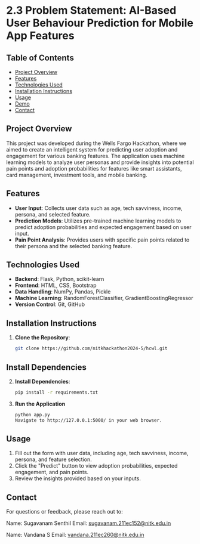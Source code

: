 # 2.3 Problem Statement: AI-Based User Behaviour Prediction for Mobile App Features

## Table of Contents
- [Project Overview](#project-overview)
- [Features](#features)
- [Technologies Used](#technologies-used)
- [Installation Instructions](#installation-instructions)
- [Usage](#usage)
- [Demo](#demo)
- [Contact](#contact)
  

## Project Overview
This project was developed during the Wells Fargo Hackathon, where we aimed to create an intelligent system for predicting user adoption and engagement for various banking features. The application uses machine learning models to analyze user personas and provide insights into potential pain points and adoption probabilities for features like smart assistants, card management, investment tools, and mobile banking.

## Features
- **User Input**: Collects user data such as age, tech savviness, income, persona, and selected feature.
- **Prediction Models**: Utilizes pre-trained machine learning models to predict adoption probabilities and expected engagement based on user input.
- **Pain Point Analysis**: Provides users with specific pain points related to their persona and the selected banking feature.

## Technologies Used
- **Backend**: Flask, Python, scikit-learn
- **Frontend**: HTML, CSS, Bootstrap
- **Data Handling**: NumPy, Pandas, Pickle
- **Machine Learning**: RandomForestClassifier, GradientBoostingRegressor
- **Version Control**: Git, GitHub

## Installation Instructions
1. **Clone the Repository**:
   ```bash
   git clone https://github.com/nitkhackathon2024-5/hcwl.git
   
## Install Dependencies
2. **Install Dependencies**:
   ```bash
   pip install -r requirements.txt
3. **Run the Application**
   ```bash
   python app.py
   Navigate to http://127.0.0.1:5000/ in your web browser.

## Usage
1. Fill out the form with user data, including age, tech savviness, income, persona, and feature selection.
2. Click the "Predict" button to view adoption probabilities, expected engagement, and pain points.
3. Review the insights provided based on your inputs.

## Contact
For questions or feedback, please reach out to:

Name: Sugavanam Senthil
Email: sugavanam.211ec152@nitk.edu.in

Name: Vandana S 
Email: vandana.211ec260@nitk.edu.in


